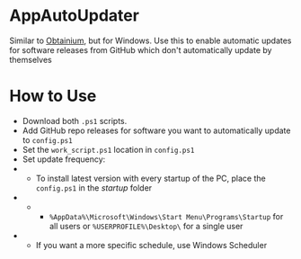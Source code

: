 # AppAutoUpdater
Similar to [Obtainium](https://github.com/ImranR98/Obtainium), but for Windows. Use this to enable automatic updates for software releases from GitHub which don't automatically update by themselves 

# How to Use
* Download both ```.ps1``` scripts.
* Add GitHub repo releases for software you want to automatically update to ```config.ps1```
* Set the ```work_script.ps1``` location in ```config.ps1```
* Set update frequency:
* * To install latest version with every startup of the PC, place the ```config.ps1``` in the _startup_ folder
* * * ```%AppData%\Microsoft\Windows\Start Menu\Programs\Startup``` for all users or ```%USERPROFILE%\Desktop\``` for a single user
* * If you want a more specific schedule, use Windows Scheduler
